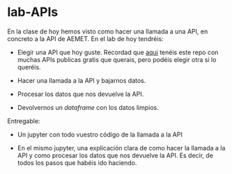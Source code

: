 # lab-APIs

En la clase de hoy hemos visto como hacer una llamada a una API, en concreto a la API de AEMET. En el lab de hoy tendréis: 

- Elegir una API que hoy guste. Recordad que [aqui](https://github.com/public-apis/public-apis) tenéis este repo con muchas APIs publicas gratis que querais, pero podéis elegir otra si lo queréis. 

- Hacer una llamada a la API y bajarnos datos. 

- Procesar los datos que nos devuelve la API.

- Devolvernos un *dataframe* con los datos limpios. 


Entregable: 

- Un jupyter con todo vuestro código de la llamada a la API

- En el mismo jupyter, una explicación clara de como hacer la llamada a la API y como procesar los datos que nos devuelve la API. Es decir, de todos los pasos que habéis ido haciendo. 
